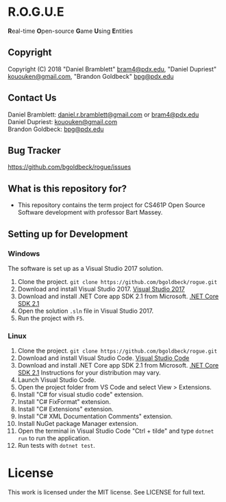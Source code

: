 # R.O.G.U.E
**R**eal-time **O**pen-source **G**ame **U**sing **E**ntities

## Copyright ##
Copyright (C) 2018 "Daniel Bramblett" <bram4@pdx.edu>, "Daniel Dupriest" <kououken@gmail.com>, "Brandon Goldbeck" <bpg@pdx.edu>

## Contact Us ##
Daniel Bramblett: daniel.r.bramblett@gmail.com or bram4@pdx.edu <br />
Daniel Dupriest: kououken@gmail.com <br />
Brandon Goldbeck: bpg@pdx.edu

## Bug Tracker ##
https://github.com/bgoldbeck/rogue/issues

## What is this repository for? ##

* This repository contains the term project for CS461P Open Source Software development with professor Bart Massey.

## Setting up for Development ##

### Windows ###

The software is set up as a Visual Studio 2017 solution.

1. Clone the project. `git clone https://github.com/bgoldbeck/rogue.git`
2. Download and install Visual Studio 2017. [Visual Studio 2017](https://visualstudio.microsoft.com/downloads/)
3. Download and install .NET Core app SDK 2.1 from Microsoft. [.NET Core SDK 2.1](https://www.microsoft.com/net/download/dotnet-core/sdk-2.1.300)
4. Open the solution `.sln` file in Visual Studio 2017.
5. Run the project with `F5`.

### Linux ###

1. Clone the project. `git clone https://github.com/bgoldbeck/rogue.git`
2. Download and install Visual Studio Code. [Visual Studio Code](https://code.visualstudio.com/)
3. Download and install .NET Core app SDK 2.1 from Microsoft. [.NET Core SDK 2.1](https://www.microsoft.com/net/download/dotnet-core/sdk-2.1.300) Instructions for your distribution may vary.
4. Launch Visual Studio Code.
5. Open the project folder from VS Code and select View > Extensions.
  1. Install "C# for visual studio code" extension.
  2. Install "C# FixFormat" extension.
  3. Install "C# Extensions" extension.
  4. Install "C# XML Documentation Comments" extension.
  5. Install NuGet package Manager extension.
6. Open the terminal in Visual Studio Code "Ctrl + tilde" and type `dotnet run` to run the application.
7. Run tests with `dotnet test`.

# License

This work is licensed under the MIT license. See LICENSE for full text.
